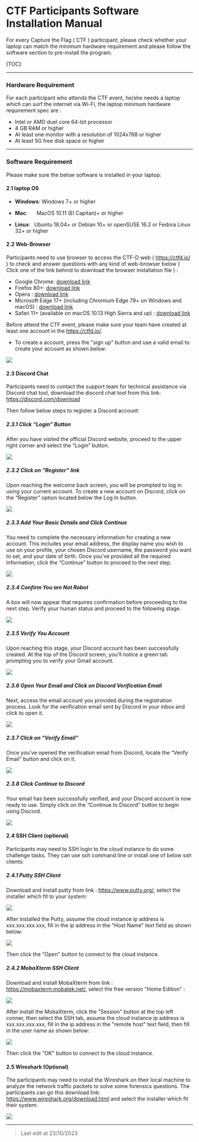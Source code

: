 # CTF Participants Software Installation Manual 

For every Capture the Flag ( CTF ) participant, please check whether your laptop can match the minimum hardware requirement and please follow the software section to pre-install the program. 

[TOC]

------

### Hardware Requirement 

For each participant who attends the CTF event, he/she needs a laptop which can surf the internet via Wi-Fi, the laptop minimum hardware requirement spec are :

- Intel or AMD duel core 64-bit processor
- 4 GB RAM or higher
- At least one monitor with a resolution of 1024x768 or higher
- At least 5G free disk space or higher



------

### Software Requirement 

Please make sure the below software is installed in your laptop:

#### 2.1 laptop OS

- **Windows**: Windows 7+ or higher

- **Mac**:    MacOS 10.11 (El Capitan)+ or higher 

- **Linux**:  Ubuntu 18.04+ or Debian 10+ or openSUSE 16.2 or Fedora Linux 32+ or higher

  

#### 2.2 Web-Browser 

Participants need to use browser to access the CTF-D web ( https://ctfd.io/ ) to check and answer questions with any kind of web-browser below ( Click one of the link behind to download the browser installation file ) : 

- Google Chrome: [download link](https://www.google.com/chrome/?brand=YTUH&gclid=CjwKCAjws9ipBhB1EiwAccEi1PHX6wgH5QhgkXlj6ecC1FoDMJtuSfg-PWn1BTjlhJz6MtZ129VzyhoCp9AQAvD_BwE&gclsrc=aw.ds)
- Firefox 80+: [download link](https://www.mozilla.org/en-US/firefox/new/)
- Opera : [download link](https://www.opera.com/?utm_campaign=%2300%20-%20WW%20-%20Search%20-%20EN%20-%20Branded&utm_content=37670026502&gclid=CjwKCAjws9ipBhB1EiwAccEi1IBmrphS0fcAQt0EHNlMqcT5pA8cCXsXwEfeVk_LSydhH_EXcFVv1BoC6SIQAvD_BwE)
- Microsoft Edge 17+ (including Chromium Edge 79+ on Windows and macOS) : [download link](https://www.microsoft.com/en-us/edge/download?form=MA13FJ) 
- Safari 11+ (available on macOS 10.13 High Sierra and up) : [download link](https://www.apple.com/sg/safari/)

Before attend the CTF event, please make sure your team have created at least one account in the https://ctfd.io/. 

- To create a account, press the "sign up" button and use a valid email to create your account as shown below: 

![](img/ctf_signup.png)

#### 2.3 Discord Chat

Participants need to contact the support team for technical assistance via Discord chat tool, download the discord chat tool from this link: https://discord.com/download

Then follow below steps to register a Discord account: 

##### 2.3.1 Click “Login” Button

After you have visited the official Discord website, proceed to the upper right corner and select the “Login” button.

![](img/S23_1.jpg)



##### 2.3.2 Click on “Register” link

Upon reaching the welcome back screen, you will be prompted to log in using your current account. To create a new account on Discord, click on the “Register” option located below the Log In button.

![](img/S23_2.jpg)



##### 2.3.3 Add Your Basic Details and Click Continue

You need to complete the necessary information for creating a new account. This includes your email address, the display name you wish to use on your profile, your chosen Discord username, the password you want to set, and your date of birth. Once you’ve provided all the required information, click the “Continue” button to proceed to the next step.

![](img/S23_3.jpg)



##### 2.3.4 Confirm You are Not Robot

A box will now appear that requires confirmation before proceeding to the next step. Verify your human status and proceed to the following stage.

![](img/S23_4.jpg)



##### 2.3.5 Verify You Account

Upon reaching this stage, your Discord account has been successfully created. At the top of the Discord screen, you’ll notice a green tab prompting you to verify your Gmail account.

![](img/S23_5.jpg)



##### 2.3.6 Open Your Email and Click on Discord Verification Email

Next, access the email account you provided during the registration process. Look for the verification email sent by Discord in your inbox and click to open it.

![](img/S23_6.jpg)



##### 2.3.7 Click on “Verify Email”

Once you’ve opened the verification email from Discord, locate the “Verify Email” button and click on it.

![](img/S23_7.jpg)



##### 2.3.8 Click Continue to Discord

Your email has been successfully verified, and your Discord account is now ready to use. Simply click on the “Continue to Discord” button to begin using Discord.

![](img/S23_8.jpg)



#### 2.4 SSH Client (optional)

Participants may need to SSH login to the cloud instance to do some challenge tasks. They can use ssh command line or install one of below ssh clients: 

##### 2.4.1 Putty SSH Client

Download and install putty from link : https://www.putty.org/, select the installer which fit to your system:

![](img/S24_1.png)

After installed the Putty, assume the cloud instance ip address is xxx.xxx.xxx.xxx, fill in the ip address in the "Host Name" text field as shown below:

![](img/S24_2.png)

Then click the "Open" button to connect to the cloud instance.



##### 2.4.2 MobaXterm SSH Client

Download and install MobaXterm from link : https://mobaxterm.mobatek.net/, select the free version "Home Edition" : 

![](img/S24_3.png)

After install the MobaXterm, click the "Session" button at the top left conner, then select the SSH tab, assume the cloud instance ip address is xxx.xxx.xxx.xxx, fill in the ip address in the "remote host" text field, then fill in the user name as shown below:

![](img/S24_5.png)

Then click the "OK" button to connect to the cloud instance.



#### 2.5 Wireshark (Optional)

The participants may need to install the Wireshark on their local machine to analyze the network traffic packets to solve some forensics questions. The participants can go this download link: https://www.wireshark.org/download.html and select the installer which fit their system: 

![](img/S25_1.png)



------

> Last edit at 23/10/2023